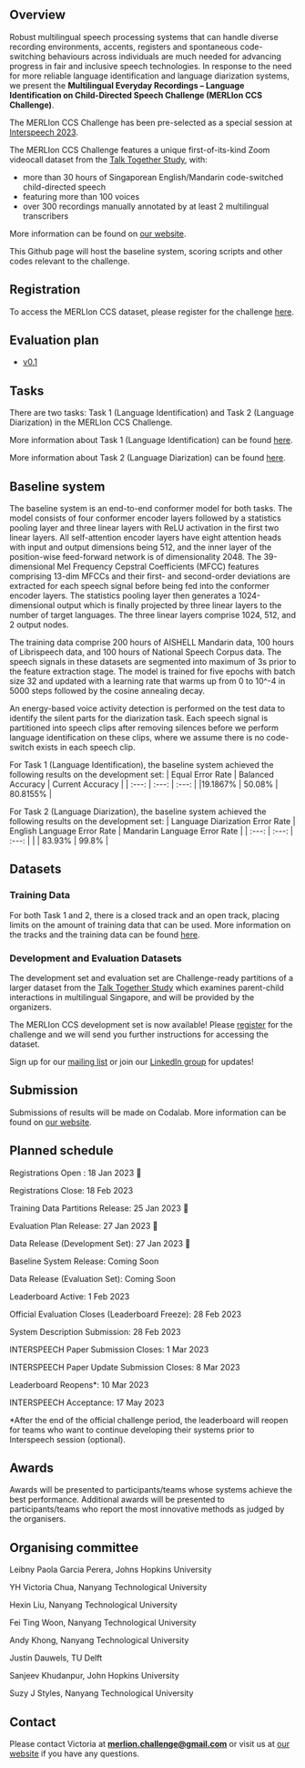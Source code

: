 
## Overview
Robust multilingual speech processing systems that can handle diverse recording environments, accents, registers and spontaneous code-switching behaviours across 
individuals are much needed for advancing progress in fair and inclusive speech technologies. In response to the need for more reliable language identification and language diarization systems, we present the **Multilingual Everyday Recordings – Language Identification on Child-Directed Speech Challenge (MERLIon CCS Challenge)**. 

The MERLIon CCS Challenge has been pre-selected as a special session at [Interspeech 2023](https://www.interspeech2023.org/). 

The MERLIon CCS Challenge features a unique first-of-its-kind Zoom videocall dataset from 
the [Talk Together Study](https://www.frontiersin.org/articles/10.3389/fpsyg.2021.734936/full), with:  
- more than 30 hours of Singaporean English/Mandarin code-switched child-directed 
speech  
- featuring more than 100 voices 
- over 300 recordings manually annotated by at least 2 multilingual transcribers 

More information can be found on [our website](https://sites.google.com/view/merlion-ccs-challenge/). 

This Github page will host the baseline system, scoring scripts and other codes relevant to the challenge.

## Registration
To access the MERLIon CCS dataset, please register for the challenge [here](https://ntusingapore.qualtrics.com/jfe/form/SV_1LY2Irep9sEkITk?jfefe=new).


## Evaluation plan
- [v0.1](https://bit.ly/merlion-ccs-eval-plan-v1)


## Tasks

There are two tasks: Task 1 (Language Identification) and Task 2 (Language Diarization) in the MERLIon CCS Challenge. 

More information about Task 1 (Language Identification) can be found [here](https://sites.google.com/view/merlion-ccs-challenge/task-1?authuser=0).

More information about Task 2 (Language Diarization) can be found [here](https://sites.google.com/view/merlion-ccs-challenge/task-2?authuser=0).

## Baseline system
The baseline system is an end-to-end conformer model for both tasks. The model consists of four conformer encoder layers followed by a statistics pooling layer and three linear layers with ReLU activation in the first two linear layers. All self-attention encoder layers have eight attention heads with input and output dimensions being 512, and the inner layer of the position-wise feed-forward network is of dimensionality 2048. The 39-dimensional Mel Frequency Cepstral Coefficients (MFCC) features comprising 13-dim MFCCs and their first- and second-order deviations are extracted for each speech signal before being fed into the conformer encoder layers. The statistics pooling layer then generates a 1024-dimensional output which is finally projected by three linear layers to the number of target languages. The three linear layers comprise 1024, 512, and 2 output nodes.

The training data comprise 200 hours of AISHELL Mandarin data, 100 hours of Librispeech data, and 100 hours of National Speech Corpus data. The speech signals in these datasets are segmented into maximum of 3s prior to the feature extraction stage. The model is trained for five epochs with batch size 32 and updated with a learning rate that warms up from 0 to 10^-4 in 5000 steps followed by the cosine annealing decay.

An energy-based voice activity detection is performed on the test data to identify the silent parts for the diarization task. Each speech signal is partitioned into speech clips after removing silences before we perform language identification on these clips, where we assume there is no code-switch exists in each speech clip.

For Task 1 (Language Identification), the baseline system achieved the following results on the development set:
| Equal Error Rate | Balanced Accuracy    | Current Accuracy  |
| :---:            | :---:                | :---:             |
|19.1867%          | 50.08%               | 80.8155%          |

For Task 2 (Language Diarization), the baseline system achieved the following results on the development set:
| Language Diarization Error Rate | English Language Error Rate    | Mandarin Language Error Rate |
| :---:                           | :---:                          | :---:                        |
|                                 | 83.93%                         | 99.8%                        |
  

## Datasets

### Training Data

For both Task 1 and 2, there is a closed track and an open track, placing limits on the amount of training data that can be used. More information on the tracks and the training data can be found [here](https://sites.google.com/view/merlion-ccs-challenge/datasets?authuser=0).

### Development and Evaluation Datasets 
The development set and evaluation set are Challenge-ready partitions of a larger dataset from the [Talk Together Study](https://www.frontiersin.org/articles/10.3389/fpsyg.2021.734936/full) which examines parent-child interactions in multilingual Singapore, and will be provided by the organizers. 

The MERLIon CCS development set is now available! Please [register](https://ntusingapore.qualtrics.com/jfe/form/SV_1LY2Irep9sEkITk) for the challenge and we will send you further instructions for accessing the dataset.  

Sign up for our [mailing list](https://groups.google.com/u/1/g/merlion-ccs-challenge) or join our [LinkedIn group](https://www.linkedin.com/groups/14193386/) for updates!


## Submission

Submissions of results will be made on Codalab. More information can be found on [our website](https://sites.google.com/view/merlion-ccs-challenge/submission?authuser=0).

## Planned schedule
Registrations Open : 18 Jan 2023 🎉

Registrations Close: 18 Feb 2023

Training Data Partitions Release: 25 Jan 2023 🎉

Evaluation Plan Release: 27 Jan 2023 🎉

Data Release (Development Set): 27 Jan 2023 🎉

Baseline System Release: Coming Soon 

Data Release (Evaluation Set): Coming Soon

Leaderboard Active: 1 Feb 2023

Official Evaluation Closes (Leaderboard Freeze): 28 Feb 2023

System Description Submission: 28 Feb 2023

INTERSPEECH Paper Submission Closes: 1 Mar 2023

INTERSPEECH Paper Update Submission Closes: 8 Mar 2023

Leaderboard Reopens*: 10 Mar 2023

INTERSPEECH Acceptance: 17 May 2023

*After the end of the official challenge period, the leaderboard will reopen for teams who want to continue developing their systems prior to Interspeech session (optional).


## Awards
Awards will be presented to participants/teams whose systems achieve the best performance.  Additional awards will be presented to participants/teams who report the most innovative methods as judged by the organisers.


## Organising committee
Leibny Paola Garcia Perera, Johns Hopkins University

YH Victoria Chua, Nanyang Technological University

Hexin Liu, Nanyang Technological University

Fei Ting Woon, Nanyang Technological University

Andy Khong, Nanyang Technological University

Justin Dauwels, TU Delft

Sanjeev Khudanpur, John Hopkins University

Suzy J Styles, Nanyang Technological University


## Contact
Please contact Victoria at **merlion.challenge@gmail.com** or visit us at [our website](https://sites.google.com/view/merlion-ccs-challenge/) if you have any questions.
